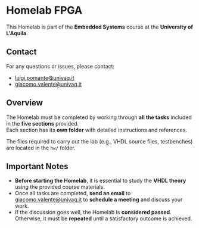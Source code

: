 # Homelab FPGA

This Homelab is part of the **Embedded Systems** course at the **University of L'Aquila**.

## Contact

For any questions or issues, please contact:

- [luigi.pomante@univaq.it](mailto:luigi.pomante@univaq.it)  
- [giacomo.valente@univaq.it](mailto:giacomo.valente@univaq.it)

## Overview

The Homelab must be completed by working through **all the tasks** included in the **five sections** provided.  
Each section has its **own folder** with detailed instructions and references.

The files required to carry out the lab (e.g., VHDL source files, testbenches) are located in the `hw/` folder.

## Important Notes

- **Before starting the Homelab**, it is essential to study the **VHDL theory** using the provided course materials.
- Once all tasks are completed, **send an email** to [giacomo.valente@univaq.it](mailto:giacomo.valente@univaq.it) to **schedule a meeting** and discuss your work.
- If the discussion goes well, the Homelab is **considered passed**. Otherwise, it must be **repeated** until a satisfactory outcome is achieved.




